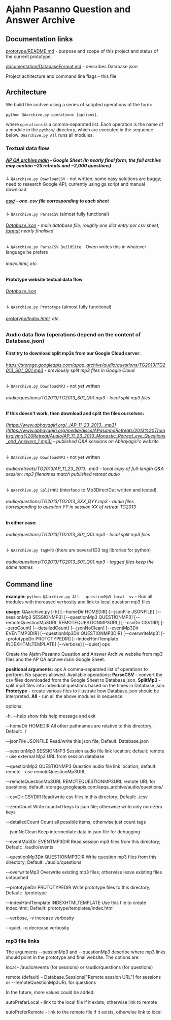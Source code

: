 # Ajahn Pasanno Question and Answer Archive

## Documentation links
[prototype/README.md](prototype/README.md) - purpose and scope of this project and status of the current prototype.

[documentation/DatabaseFormat.md](documentation/DatabaseFormat.md) - describes Database.json

Project achitecture and command line flags - this file


## Architecture
We build the archive using a series of scripted operations of the form:

`python QAarchive.py operations [options]`,

where `operations` is a comma-separated list. Each operation is the name of a module in the `python/` directory, which are executed in the sequence below. `QAarchive.py All` runs all modules.

### Textual data flow
##### [AP QA archive main](https://docs.google.com/spreadsheets/d/1JIOwbYh6M1Ax9O6tFsgpwWYoDPJRbWEzhB_nwyOSS20/edit?usp=sharing) - Google Sheet (in nearly final form; the full archive may contain ~25 retreats and ~2,000 questions)

↓ `QAarchive.py DownloadCSV` - not written; some easy solutions are buggy; need to research Google API; currently using gs script and manual download 

##### [csv/](csv/) - one .csv file corresponding to each sheet

↓ `QAarchive.py ParseCSV` (almost fully functional)

###### [Database.json](Database.json) - main database file; roughly one dict entry per csv sheet; [format](documentaion/DatabaseFormat.md) nearly finalised

↓ `QAarchive.py ParseCSV BuildSite` - Owen writes this in whatever language he prefers

###### index.html, etc.

#### Prototype website textual data flow

###### [Database.json](Database.json)

↓ `QAarchive.py Prototype` (almost fully functional)

###### [prototype/Index.html](prototype/Index.html), etc.

### Audio data flow (operations depend on the content of Database.json)

#### First try to download split mp3s from our Google Cloud server:

###### https://storage.googleapis.com/apqa_archive/audio/questions/TG2013/TG2013_S01_Q01.mp3 - previously split mp3 files in Google Cloud

↓ `QAarchive.py DownloadMP3` - not yet written

###### audio/questions/TG2013/TG2013_S01_Q01.mp3 - local split mp3 files

#### If this doesn't work, then download and split the files ourselves:

###### [https://www.abhayagiri.org/../AP_11_23_2013...mp3](https://www.abhayagiri.org/media/discs/APasannoRetreats/2013%20Thanksgiving%20Retreat/Audio/AP_11_23_2013_Monastic_Retreat_eve_Questions_and_Answers_1.mp3) - published Q&A sessions on Abhayagiri's website

↓ `QAarchive.py DownloadMP3` - not yet written

###### audio/retreats/TG2013/AP_11_23_2013...mp3 - local copy of full-length Q&A session; mp3 filenames match published retreat audio

↓ `QAarchive.py SplitMP3` (interface to Mp3DirectCut written and tested)

###### audio/questions/TG2013/TG2013_SXX_QYY.mp3 - audio files corresponding to question YY in session XX of retreat TG2013

#### In either case:

###### audio/questions/TG2013/TG2013_S01_Q01.mp3 - local split mp3 files

↓ `QAarchive.py TagMP3` (there are several ID3 tag libraries for python)

###### audio/questions/TG2013/TG2013_S01_Q01.mp3 - tagged files keep the same names

## Command line

**example:** `python QAarchive.py All --questionMp3 local -vv` - Run all modules with increased verbosity and link to local question mp3 files

**usage:** QAarchive.py [-h] [--homeDir HOMEDIR] [--jsonFile JSONFILE] [--sessionMp3 SESSIONMP3]
                    [--questionMp3 QUESTIONMP3] [--remoteQuestionMp3URL REMOTEQUESTIONMP3URL] [--csvDir CSVDIR]
                    [--zeroCount] [--detailedCount] [--jsonNoClean] [--eventMp3Dir EVENTMP3DIR]
                    [--questionMp3Dir QUESTIONMP3DIR] [--overwriteMp3] [--prototypeDir PROTOTYPEDIR]
                    [--indexHtmlTemplate INDEXHTMLTEMPLATE] [--verbose] [--quiet]
                    ops

Create the Ajahn Pasanno Question and Answer Archive website from mp3 files and the AP QA archive main Google Sheet.

**positional arguments:**
  ops                   A comma-separated list of operations to perform. No spaces allowed. Available operations:
                        **ParseCSV** - convert the csv files downloaded from the Google Sheet to Database.json. **SplitMp3** -
                        split mp3 files into individual questions based on the times in Database.json. **Prototype** -
                        create various files to illustrate how Database.json should be interpreted. **All** - run all the
                        above modules in sequence.

options:

  -h, --help            show this help message and exit
  
  --homeDir HOMEDIR     All other pathnames are relative to this directory; Default: ./
  
  --jsonFile JSONFILE   Read/write this json file; Default: Database.json
  
  --sessionMp3 SESSIONMP3
                        Session audio file link location; default: remote - use external Mp3 URL from session database
                        
  --questionMp3 QUESTIONMP3
                        Question audio file link location; default: remote - use remoteQuestionMp3URL
                        
  --remoteQuestionMp3URL REMOTEQUESTIONMP3URL
                        remote URL for questions; default: storage.googleapis.com/apqa_archive/audio/questions/
                        
  --csvDir CSVDIR       Read/write csv files in this directory; Default: ./csv
  
  --zeroCount           Write count=0 keys to json file; otherwise write only non-zero keys
  
  --detailedCount       Count all possible items; otherwise just count tags
  
  --jsonNoClean         Keep intermediate data in json file for debugging
  
  --eventMp3Dir EVENTMP3DIR
                        Read session mp3 files from this directory; Default: ./audio/events
                        
  --questionMp3Dir QUESTIONMP3DIR
                        Write question mp3 files from this directory; Default: ./audio/questions
                        
  --overwriteMp3        Overwrite existing mp3 files; otherwise leave existing files untouched
  
  --prototypeDir PROTOTYPEDIR
                        Write prototype files to this directory; Default: ./prototype
                        
  --indexHtmlTemplate INDEXHTMLTEMPLATE
                        Use this file to create index.html; Default: prototype/templates/index.html
                        
  --verbose, -v         increase verbosity
  
  --quiet, -q           decrease verbosity

### mp3 file links

The arguments --sessionMp3 and --questionMp3 describe where mp3 links should point in the prototype and final website. The options are:

local - /audio/events (for sessions) or /audio/questions (for questions)

remote (default) - Database.Sessions["Remote session URL"] for sessions or --remoteQuestionMp3URL for questions

In the future, more values could be added:

autoPreferLocal - link to the local file if it exists, otherwise link to remote

autoPreferRemote - link to the remote file if it exists, otherwise link to local
